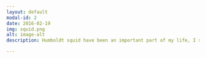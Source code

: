```yaml
---
layout: default
modal-id: 2
date: 2016-02-19
img: squid.png
alt: image-alt
description: Humboldt squid have been an important part of my life, I studied them for my PhD thesis and I met my husband <a href="https://mrlowndes.com/portfolio/light-in-the-deep-ocean/"> making a film about them</a>. In grad school I co-pioneered a program called 'Squids4Kids', teaching students about marine science through topics relevant to big, open-water squid. My work has been featured in many news outlets, including the <a href="http://www.bbc.com/news/science-environment-17117200">BBC</a>, <a href="http://http://www.ammonite.co.uk/news/hunt-for-the-giant-squid/">National Geographic</a>, <a href="https://www.newscientist.com/article/mg22730380-600-magical-morphing-jumbo-squid-are-taking-over-the-eastern-pacific/?utm_source=NSNS&utm_medium=SOC&utm_campaign=hoot&cmpid=SOC%7CNSNS%7C2015-GLOBAL-hoot">New Scientist</a>, <a href="http://www.nature.com/news/squid-can-fly-to-save-energy-1.10060">Nature News</a>, and a book called <a href="http://www.goodreads.com/book/show/10093081-kraken">Kraken</a>. <em>Photo by Greg Auger</em>.

---
```

